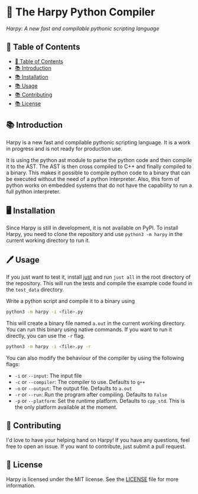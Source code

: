 # 🦅 The Harpy Python Compiler

_Harpy: A new fast and compilable pythonic scripting language_

## 📖 Table of Contents

- [📖 Table of Contents](#-table-of-contents)
- [📚 Introduction](#-introduction)
- [📚 Installation](#-installation)
- [📚 Usage](#-usage)
- [📚 Contributing](#-contributing)
- [📚 License](#-license)

## 📚 Introduction

Harpy is a new fast and compilable pythonic scripting language. It is a work in progress and is not ready for production
use.

It is using the python ast module to parse the python code and then compile it to the AST. The AST is then cross
compiled to C++ and finally compiled to a binary.
This makes it possible to compile python code to a binary that can be executed without the need of a python interpreter.
Also, this form of python works on embedded systems that do not have the capability to run a full python interpreter.

## 🖥️ Installation

Since Harpy is still in development, it is not available on PyPI. To install Harpy, you need to clone the repository and
use `python3 -m harpy` in the current working directory to run it.

## 🖊️ Usage

If you just want to test it, install [just](https://github.com/casey/just) and run `just all` in the root directory of the
repository. This will run the tests and compile the example code found in the `test_data` directory.

Write a python script and compile it to a binary using

```bash
python3 -m harpy -i <file>.py 
```

This will create a binary file named `a.out` in the current working directory. You can run this binary using native
commands. If you want to run it directly, you can use the `-r` flag.

```bash
python3 -m harpy -i <file>.py -r
```

You can also modify the behaviour of the compiler by using the following flags:

- `-i` or `--input`: The input file
- `-c` or `--compiler`: The compiler to use. Defaults to `g++`
- `-o` or `--output`: The output file. Defaults to `a.out`
- `-r` or `--run`: Run the program after compiling. Defaults to `False`
- `-p` or `--platform`: Set the runtime platform. Defaults to `cpp_std`. This is the only platform available at the moment.

## 🧑 Contributing

I'd love to have your helping hand on Harpy! If you have any questions, feel free to open an issue. If you want to
contribute, just submit a pull request.

## 💼 License

Harpy is licensed under the MIT license. See the [LICENSE](LICENSE) file for more information.